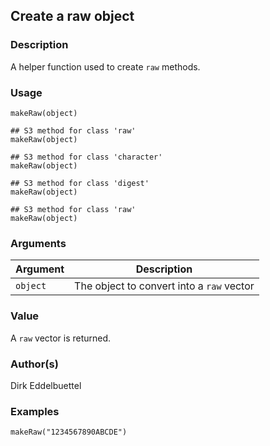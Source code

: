 
## Create a raw object

### Description

A helper function used to create `raw` methods.

### Usage

    makeRaw(object)

    ## S3 method for class 'raw'
    makeRaw(object)

    ## S3 method for class 'character'
    makeRaw(object)

    ## S3 method for class 'digest'
    makeRaw(object)

    ## S3 method for class 'raw'
    makeRaw(object)

### Arguments

| Argument | Description                               |
|----------|-------------------------------------------|
| `object` | The object to convert into a `raw` vector |

### Value

A `raw` vector is returned.

### Author(s)

Dirk Eddelbuettel

### Examples

    makeRaw("1234567890ABCDE")

